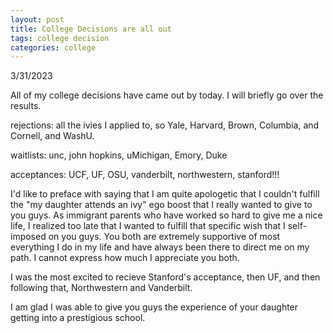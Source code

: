 ```yaml
---
layout: post
title: College Decisions are all out
tags: college decision
categories: college
---
```

3/31/2023

All of my college decisions have came out by today. I will briefly go over the results.

rejections:
all the ivies I applied to, so Yale, Harvard, Brown, Columbia, and Cornell, and WashU.

waitlists:
unc, john hopkins, uMichigan, Emory, Duke

acceptances:
UCF, UF, OSU, vanderbilt, northwestern, stanford!!!


I'd like to preface with saying that I am quite apologetic that I couldn't fulfill the "my daughter attends an ivy" ego boost that I really wanted to give to you guys. As immigrant parents who have worked so hard to give me a nice life, I realized too late that I wanted to fulfill that specific wish that I self-imposed on you guys. You both are extremely supportive of most everything I do in my life and have always been there to direct me on my path. I cannot express how much I appreciate you both. 

I was the most excited to recieve Stanford's acceptance, then UF, and then following that, Northwestern and Vanderbilt.

I am glad I was able to give you guys the experience of your daughter getting into a prestigious school. 